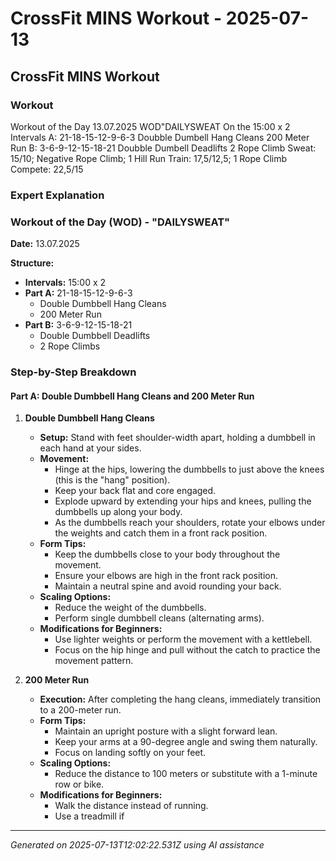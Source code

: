 # CrossFit MINS Workout - 2025-07-13

## CrossFit MINS Workout

### Workout
Workout of the Day 13.07.2025 WOD"DAILYSWEAT On the 15:00 x 2 Intervals A: 21-18-15-12-9-6-3 Doubble Dumbell Hang Cleans 200 Meter Run B: 3-6-9-12-15-18-21 Doubble Dumbell Deadlifts 2 Rope Climb Sweat: 15/10; Negative Rope Climb; 1 Hill Run Train: 17,5/12,5; 1 Rope Climb Compete: 22,5/15

### Expert Explanation
### Workout of the Day (WOD) - "DAILYSWEAT"
**Date:** 13.07.2025

**Structure:** 
- **Intervals:** 15:00 x 2
- **Part A:** 21-18-15-12-9-6-3
  - Double Dumbbell Hang Cleans
  - 200 Meter Run
- **Part B:** 3-6-9-12-15-18-21
  - Double Dumbbell Deadlifts
  - 2 Rope Climbs

### Step-by-Step Breakdown

#### Part A: Double Dumbbell Hang Cleans and 200 Meter Run

1. **Double Dumbbell Hang Cleans**
   - **Setup:** Stand with feet shoulder-width apart, holding a dumbbell in each hand at your sides.
   - **Movement:**
     - Hinge at the hips, lowering the dumbbells to just above the knees (this is the "hang" position).
     - Keep your back flat and core engaged.
     - Explode upward by extending your hips and knees, pulling the dumbbells up along your body.
     - As the dumbbells reach your shoulders, rotate your elbows under the weights and catch them in a front rack position.
   - **Form Tips:**
     - Keep the dumbbells close to your body throughout the movement.
     - Ensure your elbows are high in the front rack position.
     - Maintain a neutral spine and avoid rounding your back.
   - **Scaling Options:**
     - Reduce the weight of the dumbbells.
     - Perform single dumbbell cleans (alternating arms).
   - **Modifications for Beginners:**
     - Use lighter weights or perform the movement with a kettlebell.
     - Focus on the hip hinge and pull without the catch to practice the movement pattern.

2. **200 Meter Run**
   - **Execution:** After completing the hang cleans, immediately transition to a 200-meter run.
   - **Form Tips:**
     - Maintain an upright posture with a slight forward lean.
     - Keep your arms at a 90-degree angle and swing them naturally.
     - Focus on landing softly on your feet.
   - **Scaling Options:**
     - Reduce the distance to 100 meters or substitute with a 1-minute row or bike.
   - **Modifications for Beginners:**
     - Walk the distance instead of running.
     - Use a treadmill if

---
*Generated on 2025-07-13T12:02:22.531Z using AI assistance*

